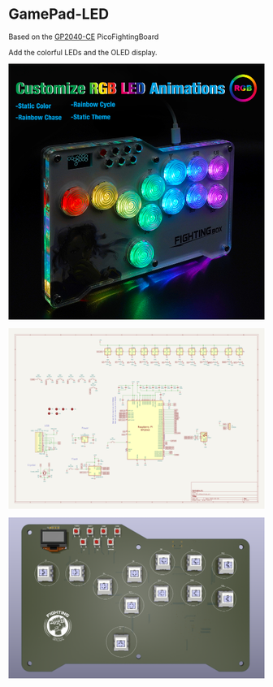 # GamePad-LED 
Based on the [GP2040-CE](https://github.com/OpenStickCommunity/GP2040-CE) PicoFightingBoard

Add the colorful LEDs and the OLED display.

![GamePad-LED](hardware/1.jpg)

![GamePad-LED](hardware/sch.jpg)

![GamePad-LED](hardware/5.png)